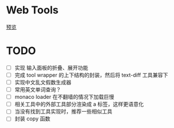 # Web Tools

[预览](https://liuwenxing.tech/)

# TODO

- [ ] 实现 输入面板的折叠、展开功能
- [ ] 完成 tool wrapper 的上下结构的封装，然后将 text-diff 工具兼容下 
- [ ] 实现中文乱文假数生成器 
- [ ] 常用英文单词查询？
- [ ] monaco loader 在不翻墙的情况下加载巨慢
- [ ] 相关工具中的外部工具部分渲染成 a 标签，这样更语意化
- [ ] 当没有找到工具实现时，推荐一些相似工具
- [ ] 封装 copy 函数

